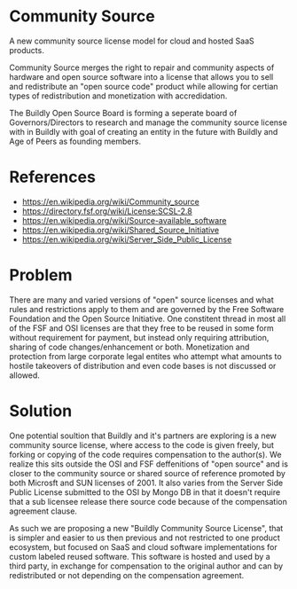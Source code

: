 # Community Source
A new community source license model for cloud and hosted SaaS products.  

Community Source merges the right to repair and community aspects of hardware and open source software into a license that allows you to sell and redistribute an "open source code" product while allowing for certian types of redistribution and monetization with accredidation.  

The Buildly Open Source Board is forming a seperate board of Governors/Directors to research and manage the community source license with in Buildly with goal of creating an entity in the future with Buildly and Age of Peers as founding members.

# References
 * https://en.wikipedia.org/wiki/Community_source
 * https://directory.fsf.org/wiki/License:SCSL-2.8
 * https://en.wikipedia.org/wiki/Source-available_software
 * https://en.wikipedia.org/wiki/Shared_Source_Initiative
 * https://en.wikipedia.org/wiki/Server_Side_Public_License

# Problem
There are many and varied versions of "open" source licenses and what rules and restrictions apply to them and are governed by the Free Software Foundation and the Open Source Initiative.  One constitent thread in most all of the FSF and OSI licenses are that they free to be reused in some form without requirement for payment, but instead only requiring attribution, sharing of code changes/enhancement or both.  Monetization and protection from large corporate legal entites who attempt what amounts to hostile takeovers of distribution and even code bases is not discussed or allowed.


# Solution
One potential soultion that Buildly and it's partners are exploring is a new community source license, where access to the code is given freely, but forking or copying of the code requires compensation to the author(s).  We realize this sits outside the OSI and FSF deffenitions of "open source" and is closer to the community source or shared source of reference promoted by both Microsft and SUN licenses of 2001.  It also varies from the Server Side Public License submitted to the OSI by Mongo DB in that it doesn't require that a sub licensee release there source code because of the compensation agreement clause. 

As such we are proposing a new "Buildly Community Source License", that is simpler and easier to us then previous and not restricted to one product ecosystem, but focused on SaaS and cloud software implementations for custom labeled reused software.  This software is hosted and used by a third party, in exchange for compensation to the original author and can by redistributed or not depending on the compensation agreement.
